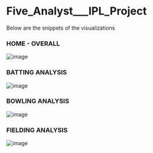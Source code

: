 # Five_Analyst___IPL_Project

Below are the snippets of the visualizations 

### HOME - OVERALL

![image](https://github.com/ravi-392/Five_Analyst___IPL_Project/assets/122806288/a0c4c252-5aee-4f6d-9d63-b19d082f6a17)



### BATTING ANALYSIS

![image](https://github.com/ravi-392/Five_Analyst___IPL_Project/assets/122806288/e86dfbf5-8e48-4e0f-9d51-8532f9d650f6)



### BOWLING ANALYSIS

![image](https://github.com/ravi-392/Five_Analyst___IPL_Project/assets/122806288/19999728-c42b-4b2d-8239-e9085e16ee00)



### FIELDING ANALYSIS

![image](https://github.com/ravi-392/Five_Analyst___IPL_Project/assets/122806288/1e01a976-8382-4684-b9af-e323340edeeb)
